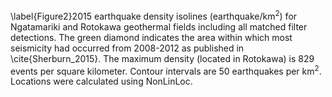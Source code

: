 \label{Figure2}2015 earthquake density isolines (earthquake/km<sup>2</sup>) for Ngatamariki and Rotokawa geothermal fields including all matched filter detections. The green diamond indicates the area within which most seismicity had occurred from 2008-2012 as published in \cite{Sherburn_2015}. The maximum density (located in Rotokawa) is 829 events per square kilometer. Contour intervals are 50 earthquakes per km<sup>2</sup>. Locations were calculated using NonLinLoc.
